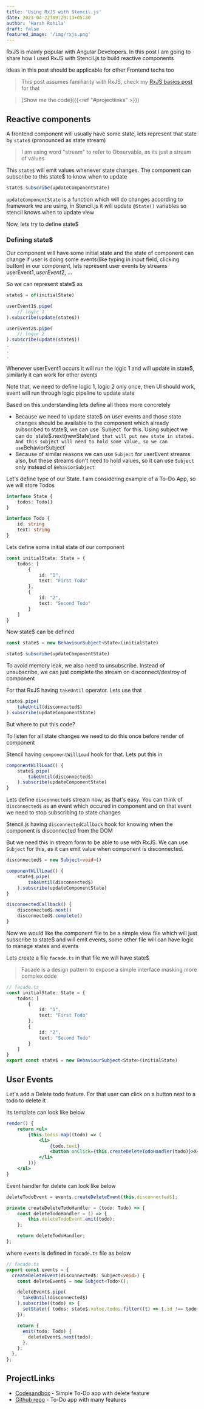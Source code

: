 ```yaml
---
title: 'Using RxJS with Stencil.js'
date: 2023-04-22T09:29:13+05:30
author: 'Harsh Rohila'
draft: false
featured_image: '/img/rxjs.png'
---
```


RxJS is mainly popular with Angular Developers. In this post I am going to share how I used RxJS with Stencil.js to build reactive components

Ideas in this post should be applicable for other Frontend techs too

> This post assumes familiarity with RxJS, check my [RxJS basics post](/posts/rxjs-basics) for that

> [Show me the code]({{<ref "#projectlinks" >}}) 




## Reactive components

A frontend component will usually have some state,
lets represent that state by `state$` (pronounced as state stream)

> I am using word "stream" to refer to Observable, as its just a stream of values

This `state$` will emit values whenever state changes.
The component can subscribe to this state$ to know when to update

```ts
state$.subscribe(updateComponentState)
```

`updateComponentState` is a function which will do changes according to framework we are using, in Stencil.js it will update `@State()` variables so stencil knows when to update view

Now, lets try to define state$

### Defining state$

Our component will have some initial state and the state of component can change if user is doing some events(like typing in input field, clicking button) in our component, lets represent user events by streams userEvent1$, userEvent2$, ...

So we can represent state$ as
```ts
state$ = of(initialState)

userEvent1$.pipe(
	// logic 1
).subscribe(update(state$))

userEvent2$.pipe(
	// logic 2
).subscribe(update(state$))
.
.
.
```
Whenever userEvent1 occurs it will run the logic 1 and will update in state$, similarly it can work for other events

Note that, we need to define logic 1, logic 2 only once, then UI should work, event will run through logic pipeline to update state

Based on this understanding lets define all thees more concretely

- Because we need to update state$ on user events and those state changes should be available to the component which already subscribed to state$, we can use `Subject` for this. Using subject we can do `state$.next(newState)` and that will put new state in state$. And this subject will need to hold some value, so we can use `BehaviorSubject`
- Because of similar reasons we can use `Subject` for userEvent streams also, but these streams don't need to hold values, so it can use `Subject` only instead of `BehaviorSubject`


Let's define type of our State. I am considering example of a To-Do App, so we will store Todos

```ts
interface State {
	todos: Todo[]
}

interface Todo {
	id: string
	text: string
}
```

Lets define some initial state of our component

```ts
const initialState: State = {
	todos: [
		{
			id: "1",
			text: "First Todo"
		},
		{
			id: "2",
			text: "Second Todo"
		}
	]
}
```

Now state$ can be defined
```ts
const state$ = new BehaviourSubject<State>(initialState)
```

```ts
state$.subscribe(updateComponentState)
```

To avoid memory leak, we also need to unsubscribe. Instead of unsubscribe, we can just complete the stream on disconnect/destroy of component

For that RxJS having `takeUntil` operator. Lets use that

```ts
state$.pipe(
	takeUntil(disconnected$)
).subscribe(updateComponentState)
```

But where to put this code?

To listen for all state changes we need to do this once before render of component

Stencil having `componentWillLoad` hook for that. Lets put this in

```ts
componentWillLoad() {
	state$.pipe(
		takeUntil(disconnected$)
	).subscribe(updateComponentState)
}
```

Lets define `disconnected$` stream now, as that's easy. You can think of `disconnected$` as an event which occured in component and on that event we need to stop subscribing to state changes

Stencil.js having `disconnectedCallback` hook for knowing when the component is disconnected from the DOM

But we need this in stream form to be able to use with RxJS. We can use `Subject` for this, as it can emit value when component is disconnected.

```ts
disconnected$ = new Subject<void>()

componentWillLoad() {
	state$.pipe(
		takeUntil(disconnected$)
	).subscribe(updateComponentState)
}

disconnectedCallback() {
	disconnected$.next()
	disconnected$.complete()
}
```

Now we would like the component file to be a simple view file which will just subscribe to state$ and will emit events, some other file will can have logic to manage states and events

Lets create a file `facade.ts` in that file we will have state$
> Facade is a design pattern to expose a simple interface masking more complex code

```ts
// facade.ts
const initialState: State = {
	todos: [
		{
			id: "1",
			text: "First Todo"
		},
		{
			id: "2",
			text: "Second Todo"
		}
	]
}
export const state$ = new BehaviourSubject<State>(initialState)
```

## User Events

Let's add a Delete todo feature. For that user can click on a button next to a todo to delete it

Its template can look like below

```jsx
render() {
	return <ul>
		{this.todos.map((todo) => (
			<li>
				{todo.text}
				<button onClick={this.createDeleteTodoHandler(todo)}>X</button>
			</li>
		))}
	</ul>
}

```

Event handler for delete can look like below
```ts
deleteTodoEvent = events.createDeleteEvent(this.disconnected$);

private createDeleteTodoHandler = (todo: Todo) => {
	const deleteTodoHandler = () => {
		this.deleteTodoEvent.emit(todo);
	};

	return deleteTodoHandler;
};
```

where `events` is defined in `facade.ts` file as below

```ts
// facade.ts
export const events = {
  createDeleteEvent(disconnected$: Subject<void>) {
    const deleteEvent$ = new Subject<Todo>();

    deleteEvent$.pipe(
      takeUntil(disconnected$)
    ).subscribe((todo) => {
      setState({ todos: state$.value.todos.filter((t) => t.id !== todo.id) });
    });

    return {
      emit(todo: Todo) {
        deleteEvent$.next(todo);
      },
    };
  },
};
```

## ProjectLinks
- [Codesandbox](https://codesandbox.io/p/sandbox/polished-dew-he9q05) - Simple To-Do app with delete feature
- [Github repo](https://github.com/HarshRohila/stencil-rxjs/tree/master/src/components/todo-app) - To-Do app with many features

